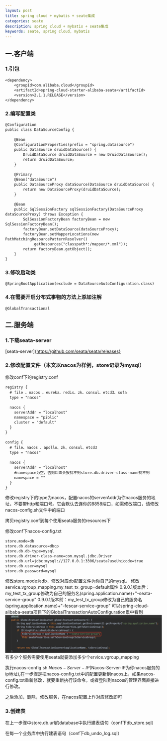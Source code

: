 ```yaml
---
layout: post
title: spring cloud + mybatis + seate集成
categories: seate
description: spring cloud + mybatis + seate集成
keywords: seate, spring cloud, mybatis
---
```


## 一.客户端

### 1.引包
```
<dependency>
    <groupId>com.alibaba.cloud</groupId>
    <artifactId>spring-cloud-starter-alibaba-seata</artifactId>
    <version>2.1.1.RELEASE</version>
</dependency>
```

### 2.编写配置类
```
@Configuration
public class DataSourceConfig {

    @Bean
    @ConfigurationProperties(prefix = "spring.datasource")
    public DataSource druidDataSource() {
        DruidDataSource druidDataSource = new DruidDataSource();
        return druidDataSource;
    }

    @Primary
    @Bean("dataSource")
    public DataSourceProxy dataSource(DataSource druidDataSource) {
        return new DataSourceProxy(druidDataSource);
    }

    @Bean
    public SqlSessionFactory sqlSessionFactory(DataSourceProxy dataSourceProxy) throws Exception {
        SqlSessionFactoryBean factoryBean = new SqlSessionFactoryBean();
        factoryBean.setDataSource(dataSourceProxy);
        factoryBean.setMapperLocations(new PathMatchingResourcePatternResolver()
            .getResources("classpath*:/mapper/*.xml"));
        return factoryBean.getObject();
    }
}
```

### 3.修改启动类
```
@SpringBootApplication(exclude = DataSourceAutoConfiguration.class)
```

### 4.在需要开启分布式事物的方法上添加注解
```
@GlobalTransactional
```

## 二.服务端

### 1.下载seata-server
[seata-server]{https://github.com/seata/seata/releases}

### 2.修改配置文件（本文以nacos为样例，store记录为mysql）
修改conf下的registry.conf
```
registry {
  # file 、nacos 、eureka、redis、zk、consul、etcd3、sofa
  type = "nacos"

  nacos {
    serverAddr = "localhost"
    namespace = "piblic"
    cluster = "default"
  }
}

config {
  # file、nacos 、apollo、zk、consul、etcd3
  type = "nacos"

  nacos {
    serverAddr = "localhost"
    #namespace为空，否则后面会报找不到store.db.driver-class-name找不到
    namespace = ""
  }
}
```
修改registry下的type为nacos，配置nacos的serverAddr为你nacos服务的地址，不要带http和端口号。它会默认去连你的8858端口，如需修改端口，请修改nacos-config.sh文件中的端口

拷贝registry.conf到每个使用seata服务的resources下

修改conf下nacos-config.txt
```
store.mode=db
store.db.datasource=dbcp
store.db.db-type=mysql
store.db.driver-class-name=com.mysql.jdbc.Driver
store.db.url=jdbc:mysql://127.0.0.1:3306/seata?useUnicode=true
store.db.user=mysql
store.db.password=mysql
```
修改store.mode为db，修改对应db配置文件为你自己的mysql。
修改service.vgroup_mapping.my_test_tx_group=default属性
0.9.0.1版本后：my_test_tx_group修改为自己的服务名(spring.application.name)+"-seata-service-group"
0.9.0.1版本前：my_test_tx_group修改为自己的服务名(spring.application.name)+"-fescar-service-group"
可以spring-cloud-alibaba-seata项目下的GlobalTransactionAutoConfiguration累中看到
![GlobalTransactionAutoConfiguration](../images/posts/2019-11-29-seate/1.jpg)
有多少个服务需要使用seata就要添加多少个ervice.vgroup_mapping

执行nacos-config.sh $Nacos-Server-IP($Nacos-Server-IP为你nacos服务的ip地址),在一步骤是把nacos-config.txt中的配置更新到nacos上，如果nacos-config.txt重新修改，就要重新执行该命令。或者登陆到nacos的管理界面直接进行修改。

之后添加，删除，修改服务，在nacos配置上作对应修改即可

### 3.创建表
在上一步骤中store.db.url的database中执行建表语句（conf下db_store.sql）

在每一个业务库中执行建表语句（conf下db_undo_log.sql）


